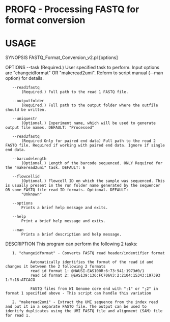 # PROFQ - Processing FASTQ for format conversion

# USAGE

SYNOPSIS
       FASTQ_Format_Conversion_v2.pl [options]

OPTIONS
       --task
           (Required.) User specified task to perform. Input options are "changeidformat" OR "makeread2umi". Reform to script manual (--man option) for details.

       --read1fastq
           (Required.) Full path to the read 1 FASTQ file.

       --outputfolder
           (Required.) Full path to the output folder where the outfile should be written.

       --uniquestr
           (Optional.) Experiment name, which will be used to generate output file names. DEFAULT: "Processed"

       --read2fastq
           (Required Only for paired end data) Full path to the read 2 FASTQ file. Required if working with paired end data. Ignore if single end data.

       --barcodelength
           (Optional.) Length of the barcode sequenced. ONLY Required for the "makeread2umi" task. DEFAULT: 6

       --flowcellid
           (Optional.) Flowcell ID on which the sample was sequenced. This is usually present in the run folder name generated by the sequencer OR some FASTQ file read ID formats. Optional. DEFAULT:
           "Unknown"

       --options
           Prints a brief help message and exits.

       --help
           Print a brief help message and exits.

       --man
           Prints a brief description and help message.

DESCRIPTION
       This program can perform the following 2 tasks:

       1. "changeidformat" - Converts FASTQ read header/indentifier format

               Automatically identifies the format of the read id and changes it between the 2 following 2 formats
               read id format 1: @HWUSI-EAS100R:6:73:941:1973#0/1
               read id format 2: @EAS139:136:FC706VJ:2:2104:15343:197393 1:Y:18:ATCACG

               FASTQ files from WI Genome core end with ";1" or ";2" in format 1 specified above - This script can handle this variation

       2. "makeread2umi" - Extract the UMI sequence from the index read and put it in a separate FASTQ file. The output can be used to identify duplicates using the UMI FASTQ file and alignment (SAM) file for read 1.


